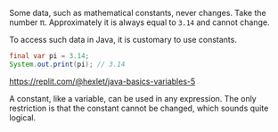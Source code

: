 
Some data, such as mathematical constants, never changes. Take the number π. Approximately it is always equal to `3.14` and cannot change.

To access such data in Java, it is customary to use constants.

```java
final var pi = 3.14;
System.out.print(pi); // 3.14
```

https://replit.com/@hexlet/java-basics-variables-5

A constant, like a variable, can be used in any expression. The only restriction is that the constant cannot be changed, which sounds quite logical.
